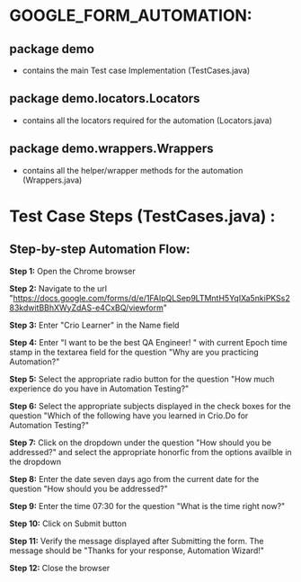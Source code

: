 # GOOGLE_FORM_AUTOMATION:

## package demo 
- contains the main Test case Implementation (TestCases.java) 
## package demo.locators.Locators
- contains all the locators required for the automation (Locators.java)
## package demo.wrappers.Wrappers
- contains all the helper/wrapper methods for the automation (Wrappers.java)


# Test Case Steps (TestCases.java) :
## Step-by-step Automation Flow:

**Step 1:** Open the Chrome browser

**Step 2:** Navigate to the url "https://docs.google.com/forms/d/e/1FAIpQLSep9LTMntH5YqIXa5nkiPKSs283kdwitBBhXWyZdAS-e4CxBQ/viewform"

**Step 3:** Enter "Crio Learner" in the Name field

**Step 4:** Enter "I want to be the best QA Engineer! " with current Epoch time stamp in the textarea field for the question "Why are you practicing Automation?" 

**Step 5:** Select the appropriate radio button for the question "How much experience do you have in Automation Testing?"

**Step 6:** Select the appropriate subjects displayed in the check boxes for the question "Which of the following have you learned in Crio.Do for Automation Testing?"

**Step 7:** Click on the dropdown under the question "How should you be addressed?" and select the appropriate honorfic from the options availble in the dropdown 

**Step 8:** Enter the date seven days ago from the current date for the question "How should you be addressed?"

**Step 9:** Enter the time 07:30 for the question "What is the time right now?"

**Step 10:** Click on Submit button

**Step 11:** Verify the message displayed after Submitting the form. The message should be "Thanks for your response, Automation Wizard!"

**Step 12:** Close the browser



